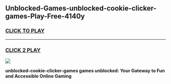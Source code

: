 
## Unblocked-Games-unblocked-cookie-clicker-games-Play-Free-4140y
<h3>
<a href="https://premium76.site?title=unblocked-cookie-clicker-games&ref=23A">CLICK TO PLAY</a></h3>
<hr>

<h3>
<a href="https://premium76.site?title=unblocked-cookie-clicker-games&ref=23A">CLICK 2 PLAY</a>
  
</h3>

<a href="https://premium76.site?title=unblocked-cookie-clicker-games&ref=23A"><img src="https://clearcache.store/games.png"></a>


**unblocked-cookie-clicker-games games unblocked: Your Gateway to Fun and Accessible Online Gaming**
